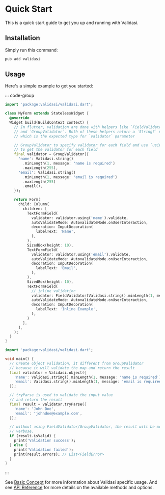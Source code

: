 # Quick Start

This is a quick start guide to get you up and running with Validasi.

## Installation

Simply run this command:

```bash
pub add validasi
```

## Usage

Here's a simple example to get you started:

::: code-group

```dart [flutter_example.dart]
import 'package:validasi/validasi.dart';

class MyForm extends StatelessWidget {
  @override
  Widget build(BuildContext context) {
    // In flutter, validation are done with helpers like `FieldValidator`
    // and `GroupValidator`. Both of these helpers return a `String?` value
    // which is the expected type for `validator` parameter

    // GroupValidator to specify validator for each field and use `using` method 
    // to get the validator for each field
    final validator = GroupValidator({
      'name': Validasi.string()
        .minLength(1, message: 'name is required')
        .maxLength(255),
      'email': Validasi.string()
        .minLength(1, message: 'email is required')
        .maxLength(255)
        .email(),
    });

    return Form(
      child: Column(
        children: [
          TextFormField(
            validator: validator.using('name').validate,
            autoValidateMode: AutovalidateMode.onUserInteraction,
            decoration: InputDecoration(
              labelText: 'Name',
            ),
          ),
          SizedBox(height: 10),
          TextFormField(
            validator: validator.using('email').validate,
            autoValidateMode: AutovalidateMode.onUserInteraction,
            decoration: InputDecoration(
              labelText: 'Email',
            ),
          ),
          SizedBox(height: 10),
          TextFormField(
            // inline validation
            validator: FieldValidator(Validasi.string().minLength(1, message: 'Inline example')).validate,
            autoValidateMode: AutovalidateMode.onUserInteraction,
            decoration: InputDecoration(
              labelText: 'Inline Example',
            ),
          )
        ],
      ),
    );
  }
}
```

```dart [dart_example.dart]
import 'package:validasi/validasi.dart';

void main() {
  // Create object validation, it different from GroupValidator
  // because it will validate the map and return the result
  final validator = Validasi.object({
    'name': Validasi.string().minLength(1, message: 'name is required').maxLength(255),
    'email': Validasi.string().minLength(1, message: 'email is required').maxLength(255).email(),
  });

  // tryParse is used to validate the input value
  // and return the result
  final result = validator.tryParse({
    'name': 'John Doe',
    'email': 'johndoe@example.com',
  });

  // without using FieldValidator/GroupValidator, the result will be more 
  // verbose.
  if (result.isValid) {
    print('Validation success');
  } else {
    print('Validation failed');
    print(result.errors); // List<FieldError>
  }
}
```

:::

See [Basic Concept](/guide/basic-concept) for more information about Validasi specific usage. And see [API Reference](https://pub.dev/documentation/validasi/latest) for more details on the available methods and options.